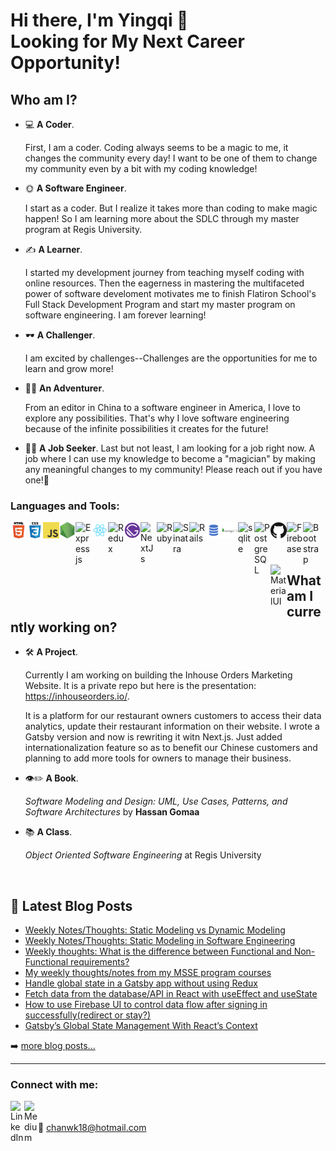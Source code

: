 # Hi there, I'm Yingqi 👋 <br /> Looking for My Next Career Opportunity!

## Who am I? 

- 💻 **A Coder**.

  First, I am a coder. Coding always seems to be a magic to me, it changes the community every day! I want to be one of them to change my community even by a bit with my coding knowledge!

- 🌞 **A Software Engineer**.

  I start as a coder. But I realize it takes more than coding to make magic happen! So I am learning more about the SDLC through my master program at Regis University. 

- ✍ **A Learner**. 

  I started my development journey from teaching myself coding with online resources. Then the eagerness in mastering the multifaceted power of software develoment motivates me to finish Flatiron School's Full Stack Development Program and start my master program on software engineering. I am forever learning!

- 🕶 **A Challenger**.

  I am excited by challenges--Challenges are the opportunities for me to learn and grow more!

- 🤸‍♀️ **An Adventurer**.

  From an editor in China to a software engineer in America, I love to explore any possibilities. That's why I love software engineering because of the infinite possibilities it creates for the future!

- 🙋‍♀️ **A Job Seeker**.
  Last but not least, I am looking for a job right now. A job where I can use my knowledge to become a "magician" by making any meaningful changes to my community! Please reach out if you have one!🥰

### Languages and Tools:

<img align="left" alt="HTML5" width="26px" src="https://raw.githubusercontent.com/github/explore/80688e429a7d4ef2fca1e82350fe8e3517d3494d/topics/html/html.png" />
<img align="left" alt="CSS3" width="26px" src="https://raw.githubusercontent.com/github/explore/80688e429a7d4ef2fca1e82350fe8e3517d3494d/topics/css/css.png" />
<img align="left" alt="JavaScript" width="26px" src="https://raw.githubusercontent.com/github/explore/80688e429a7d4ef2fca1e82350fe8e3517d3494d/topics/javascript/javascript.png" />

<img align="left" alt="Node.js" width="26px" src="https://raw.githubusercontent.com/github/explore/80688e429a7d4ef2fca1e82350fe8e3517d3494d/topics/nodejs/nodejs.png" />
<img align="left" alt="Expressjs" width="26px" src="https://seeklogo.com/images/E/express-js-logo-FA36FF1D3F-seeklogo.com.png" />
<img align="left" alt="React" width="26px" src="https://raw.githubusercontent.com/github/explore/80688e429a7d4ef2fca1e82350fe8e3517d3494d/topics/react/react.png" />
<img align="left" alt="Redux" width="26px" src="https://seeklogo.com/images/R/redux-logo-9CA6836C12-seeklogo.com.png" />
<img align="left" alt="Gatsby" width="26px" src="https://raw.githubusercontent.com/github/explore/e94815998e4e0713912fed477a1f346ec04c3da2/topics/gatsby/gatsby.png" />
<img align="left" alt="NextJs" width="26px" src="https://seeklogo.com/images/N/next-js-logo-7929BCD36F-seeklogo.com.png" />

<img align="left" alt="Ruby" width="26px" src="https://seeklogo.com/images/R/ruby-logo-087AF79367-seeklogo.com.jpg" />
<img align="left" alt="Sinatra" width="26px" src="https://seeklogo.com/images/S/sinatra-logo-565ADC36BE-seeklogo.com.jpg" />
<img align="left" alt="Rails" width="26px" src="https://seeklogo.com/images/R/rails-logo-DD0927D290-seeklogo.com.png" />

<img align="left" alt="SQL" width="26px" src="https://raw.githubusercontent.com/github/explore/80688e429a7d4ef2fca1e82350fe8e3517d3494d/topics/sql/sql.png" />
<img align="left" alt="MongoDB" width="26px" src="https://raw.githubusercontent.com/github/explore/80688e429a7d4ef2fca1e82350fe8e3517d3494d/topics/mongodb/mongodb.png" />
<img align="left" alt="sqlite" width="26px" src="https://seeklogo.com/images/S/sqlite-logo-5E9F462E6A-seeklogo.com.png" />
<img align="left" alt="PostgreSQL" width="26px" src="https://seeklogo.com/images/P/postgresql-logo-5309879B58-seeklogo.com.png" />

<img align="left" alt="GitHub" width="26px" src="https://raw.githubusercontent.com/github/explore/78df643247d429f6cc873026c0622819ad797942/topics/github/github.png" />
<img align="left" alt="Firebase" width="26px" src="https://seeklogo.com/images/F/firebase-logo-402F407EE0-seeklogo.com.png" />

<img align="left" alt="Bootstrap" width="26px" src="https://seeklogo.com/images/B/bootstrap-logo-3C30FB2A16-seeklogo.com.png" />
<img align="left" alt="MaterialUI" width="26px" src="https://seeklogo.com/images/M/material-ui-logo-5BDCB9BA8F-seeklogo.com.png" />

<br />
<br />
<br />

## What am I currently working on? 

- 🛠 **A Project**.

  Currently I am working on building the Inhouse Orders Marketing Website. It is a private repo but here is the presentation: <https://inhouseorders.io/>. 
  
  It is a platform for our restaurant owners customers to access their data analytics, update their restaurant information on their website. I wrote a Gatsby version and now is rewriting it witn Next.js. Just added internationalization feature so as to benefit our Chinese customers and planning to add more tools for owners to manage their business. 

- 👁‍✏ **A Book**.

  *Software Modeling and Design: UML, Use Cases, Patterns, and Software Architectures* by **Hassan Gomaa**

- 📚 **A Class**.

  *Object Oriented Software Engineering* at Regis University

<br />

## 📕 Latest Blog Posts

<!-- BLOG-POST-LIST:START -->
- [Weekly Notes/Thoughts: Static Modeling vs Dynamic Modeling](https://medium.com/@chanwingkeihaha/weekly-notes-thoughts-static-modeling-vs-dynamic-modeling-8c37d984ef71?source=rss-347473b9fec6------2)
- [Weekly Notes/Thoughts: Static Modeling in Software Engineering](https://medium.com/@chanwingkeihaha/weekly-notes-thoughts-static-modeling-in-software-engineering-982bc97a2d3a?source=rss-347473b9fec6------2)
- [Weekly thoughts: What is the difference between Functional and Non-Functional requirements?](https://medium.com/@chanwingkeihaha/weekly-thoughts-what-is-the-difference-between-functional-and-non-functional-requirements-48e26e13b28f?source=rss-347473b9fec6------2)
- [My weekly thoughts/notes from my MSSE program courses](https://medium.com/@chanwingkeihaha/my-weekly-thoughts-notes-from-my-msse-program-courses-1a8515335448?source=rss-347473b9fec6------2)
- [Handle global state in a Gatsby app without using Redux](https://medium.com/@chanwingkeihaha/handle-global-state-in-a-gatsby-app-without-using-redux-8a8ea712b2b1?source=rss-347473b9fec6------2)
- [Fetch data from the database/API in React with useEffect and useState](https://medium.com/datadriveninvestor/fetch-data-from-the-database-api-in-react-with-useeffect-and-usestate-af11468cdb14?source=rss-347473b9fec6------2)
- [How to use Firebase UI to control data flow after signing in successfully(redirect or stay?)](https://medium.com/swlh/how-to-use-firebase-ui-to-control-data-flow-after-signing-in-successfully-redirect-or-stay-10ff238cef70?source=rss-347473b9fec6------2)
- [Gatsby’s Global State Management With React’s Context](https://medium.com/swlh/gatsbys-global-state-management-with-react-s-context-5f8064e93351?source=rss-347473b9fec6------2)
<!-- BLOG-POST-LIST:END -->

➡️ [more blog posts...](https://medium.com/@chanwingkeihaha)

---

### Connect with me:

[<img align="left" alt="LinkedIn" width="22px" src="https://cdn.jsdelivr.net/npm/simple-icons@v3/icons/linkedin.svg" />][linkedin]
[<img align="left" alt="Medium" width="22px" src="https://cdn.jsdelivr.net/npm/simple-icons@v3/icons/medium.svg" />][medium] <br /><br />
📧 <chanwk18@hotmail.com>

[medium]: https://medium.com/@chanwingkeihaha
[linkedin]: https://www.linkedin.com/in/yingqi-chen/


